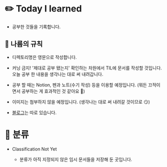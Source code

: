 # ✏️ Today I learned

- 공부한 것들을 기록합니다.

## 👀 나름의 규칙

- 디렉토리명은 영문으로 작성합니다.

- 커닝 금지! '제대로 공부 됐는지' 확인하는 차원에서 TIL에 문서를 작성할 것입니다. 오늘 공부 한 내용을 생각나는 대로 써 내려갑니다.

- 공부 할 때는 Notion, 펜과 노트(수기 작성) 등을 이용할 예정입니다. (뭐든 끄적이면서 공부하는 게 효과적인 것 같아요 🥹)

- 이미지는 첨부하지 않을 예정입니다. (생각나는 대로 써 내려갈 것이므로 😏)

- [블로그](https://velog.io/@yewon0804)는 따로 있습니다.

# 🌻 분류

- Classification Not Yet

    - 분류가 아직 지정되지 않은 임시 문서들을 저장해 둔 곳입니다.
 